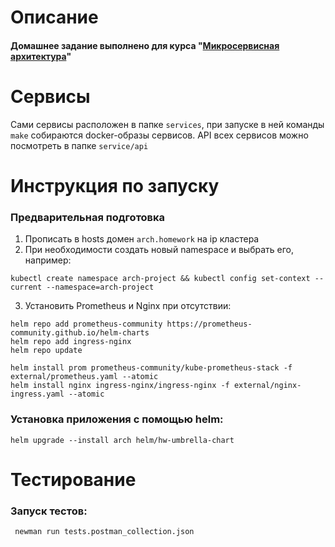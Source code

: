 # Описание
#### Домашнее задание выполнено для курса "[Микросервисная архитектура](https://otus.ru/lessons/microservice-architecture)"

# Сервисы
Сами сервисы расположен в папке `services`, при запуске в ней команды `make` собираются docker-образы сервисов.
API всех сервисов можно посмотреть в папке `service/api`

# Инструкция по запуску

### Предварительная подготовка
1. Прописать в hosts домен `arch.homework` на ip кластера
2. При необходимости создать новый namespace и выбрать его, например:
```
kubectl create namespace arch-project && kubectl config set-context --current --namespace=arch-project
```
3. Установить Prometheus и Nginx при отсутствии:
```
helm repo add prometheus-community https://prometheus-community.github.io/helm-charts
helm repo add ingress-nginx 
helm repo update

helm install prom prometheus-community/kube-prometheus-stack -f external/prometheus.yaml --atomic
helm install nginx ingress-nginx/ingress-nginx -f external/nginx-ingress.yaml --atomic
``` 

### Установка приложения с помощью helm:
```
helm upgrade --install arch helm/hw-umbrella-chart
```
# Тестирование
### Запуск тестов:
```
 newman run tests.postman_collection.json
```